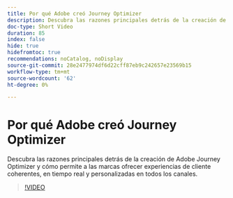 ```yaml
---
title: Por qué Adobe creó Journey Optimizer
description: Descubra las razones principales detrás de la creación de Adobe Journey Optimizer y cómo permite a las marcas ofrecer experiencias de cliente coherentes, en tiempo real y personalizadas en todos los canales.
doc-type: Short Video
duration: 85
index: false
hide: true
hidefromtoc: true
recommendations: noCatalog, noDisplay
source-git-commit: 28e2477974df6d22cff87eb9c242657e23569b15
workflow-type: tm+mt
source-wordcount: '62'
ht-degree: 0%

---
```



# Por qué Adobe creó Journey Optimizer

Descubra las razones principales detrás de la creación de Adobe Journey Optimizer y cómo permite a las marcas ofrecer experiencias de cliente coherentes, en tiempo real y personalizadas en todos los canales.

<!-- 62_S520_3442520_84_why-adobe-built-journey-optimizer -->
>[!VIDEO](https://video.tv.adobe.com/v/3460500/?learn=on&enablevpops=true&captions=spa)
